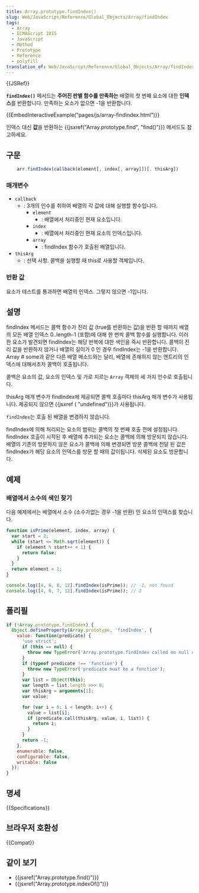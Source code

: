 ```yaml
---
title: Array.prototype.findIndex()
slug: Web/JavaScript/Reference/Global_Objects/Array/findIndex
tags:
  - Array
  - ECMAScript 2015
  - JavaScript
  - Method
  - Prototype
  - Reference
  - polyfill
translation_of: Web/JavaScript/Reference/Global_Objects/Array/findIndex
---
```

{{JSRef}}

**`findIndex()`** 메서드는 **주어진 판별 함수를 만족하는** 배열의 첫 번째 요소에 대한 **인덱스**를 반환합니다. 만족하는 요소가 없으면 -1을 반환합니다.

{{EmbedInteractiveExample("pages/js/array-findindex.html")}}

인덱스 대신 **값**을 반환하는 {{jsxref("Array.prototype.find", "find()")}} 메서드도 참고하세요.

## 구문

```js
    arr.findIndex(callback(element[, index[, array]])[, thisArg])
```

### 매개변수

- `callback`
  - : 3개의 인수를 취하여 배열의 각 값에 대해 실행할 함수입니다.
    - `element`
      - : 배열에서 처리중인 현재 요소입니다.
    - `index`
      - : 배열에서 처리중인 현재 요소의 인덱스입니다.
    - `array`
      - : findIndex 함수가 호출된 배열입니다.
- `thisArg`
  - : 선택 사항. 콜백을 실행할 때 this로 사용할 객체입니다.

### 반환 값

요소가 테스트를 통과하면 배열의 인덱스. 그렇지 않으면 -1입니다.

## 설명

findIndex 메서드는 콜백 함수가 진리 값 (true를 반환하는 값)을 반환 할 때까지 배열의 모든 배열 인덱스 0..length-1 (포함)에 대해 한 번씩 콜백 함수를 실행합니다. 이러한 요소가 발견되면 findIndex는 해당 반복에 대한 색인을 즉시 반환합니다. 콜백이 진리 값을 반환하지 않거나 배열의 길이가 0 인 경우 findIndex는 -1을 반환합니다. Array # some과 같은 다른 배열 메소드와는 달리, 배열에 존재하지 않는 엔트리의 인덱스에 대해서조차 콜백이 호출됩니다.

콜백은 요소의 값, 요소의 인덱스 및 가로 지르는 `Array` 객체의 세 가지 인수로 호출됩니다.

thisArg 매개 변수가 findIndex에 제공되면 콜백 호출마다 thisArg 매개 변수가 사용됩니다. 제공되지 않으면 {{jsxref ( "undefined")}}가 사용됩니다.

`findIndex`는 호출 된 배열을 변경하지 않습니다.

findIndex에 의해 처리되는 요소의 범위는 콜백의 첫 번째 호출 전에 설정됩니다. findIndex 호출이 시작된 후 배열에 추가되는 요소는 콜백에 의해 방문되지 않습니다. 배열의 기존의 방문하지 않은 요소가 콜백에 의해 변경되면 방문 콜백에 전달 된 값은 findIndex가 해당 요소의 인덱스를 방문 할 때의 값이됩니다. 삭제된 요소도 방문합니다.

## 예제

### 배열에서 소수의 색인 찾기

다음 예제에서는 배열에서 소수 (소수가없는 경우 -1을 반환) 인 요소의 인덱스를 찾습니다.

```js
function isPrime(element, index, array) {
  var start = 2;
  while (start <= Math.sqrt(element)) {
    if (element % start++ < 1) {
      return false;
    }
  }
  return element > 1;
}

console.log([4, 6, 8, 12].findIndex(isPrime)); // -1, not found
console.log([4, 6, 7, 12].findIndex(isPrime)); // 2
```

## 폴리필

```js
if (!Array.prototype.findIndex) {
  Object.defineProperty(Array.prototype, 'findIndex', {
    value: function(predicate) {
      'use strict';
      if (this == null) {
        throw new TypeError('Array.prototype.findIndex called on null or undefined');
      }
      if (typeof predicate !== 'function') {
        throw new TypeError('predicate must be a function');
      }
      var list = Object(this);
      var length = list.length >>> 0;
      var thisArg = arguments[1];
      var value;

      for (var i = 0; i < length; i++) {
        value = list[i];
        if (predicate.call(thisArg, value, i, list)) {
          return i;
        }
      }
      return -1;
    },
    enumerable: false,
    configurable: false,
    writable: false
  });
}
```

## 명세

{{Specifications}}

## 브라우저 호환성

{{Compat}}

## 같이 보기

- {{jsxref("Array.prototype.find()")}}
- {{jsxref("Array.prototype.indexOf()")}}
